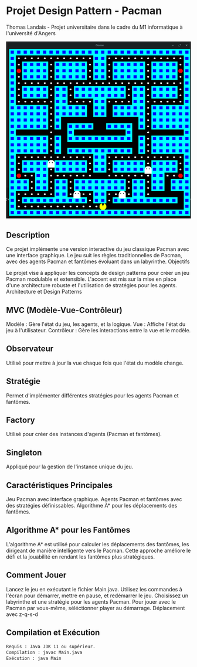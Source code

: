 # Projet Design Pattern - Pacman
Thomas Landais - Projet universitaire dans le cadre du M1 informatique à l'université d'Angers

![Description de l'image](/pacman.png)


## Description

Ce projet implémente une version interactive du jeu classique Pacman avec une interface graphique. Le jeu suit les règles traditionnelles de Pacman, avec des agents Pacman et fantômes évoluant dans un labyrinthe.
Objectifs

Le projet vise à appliquer les concepts de design patterns pour créer un jeu Pacman modulable et extensible. L'accent est mis sur la mise en place d'une architecture robuste et l'utilisation de stratégies pour les agents.
Architecture et Design Patterns

## MVC (Modèle-Vue-Contrôleur)

Modèle : Gère l'état du jeu, les agents, et la logique.
Vue : Affiche l'état du jeu à l'utilisateur.
Contrôleur : Gère les interactions entre la vue et le modèle.

## Observateur

Utilisé pour mettre à jour la vue chaque fois que l'état du modèle change.

## Stratégie

Permet d'implémenter différentes stratégies pour les agents Pacman et fantômes.

## Factory

Utilisé pour créer des instances d'agents (Pacman et fantômes).

## Singleton

Appliqué pour la gestion de l'instance unique du jeu.

## Caractéristiques Principales

Jeu Pacman avec interface graphique.
Agents Pacman et fantômes avec des stratégies définissables.
Algorithme A* pour les déplacements des fantômes.

## Algorithme A* pour les Fantômes

L'algorithme A* est utilisé pour calculer les déplacements des fantômes, les dirigeant de manière intelligente vers le Pacman. Cette approche améliore le défi et la jouabilité en rendant les fantômes plus stratégiques.

## Comment Jouer

Lancez le jeu en exécutant le fichier Main.java.
Utilisez les commandes à l'écran pour démarrer, mettre en pause, et redémarrer le jeu.
Choisissez un labyrinthe et une stratégie pour les agents Pacman.
Pour jouer avec le Pacman par vous-même, séléctionner player au démarrage. Déplacement avec z-q-s-d

## Compilation et Exécution

    Requis : Java JDK 11 ou supérieur.
    Compilation : javac Main.java
    Exécution : java Main
